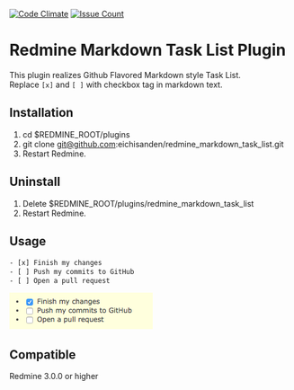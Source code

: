 [![Code Climate](https://codeclimate.com/github/eichisanden/redmine_markdown_task_list/badges/gpa.svg)](https://codeclimate.com/github/eichisanden/redmine_markdown_task_list)
[![Issue Count](https://codeclimate.com/github/eichisanden/redmine_markdown_task_list/badges/issue_count.svg)](https://codeclimate.com/github/eichisanden/redmine_markdown_task_list)

Redmine Markdown Task List Plugin
==================================================

This plugin realizes Github Flavored Markdown style Task List.  
Replace `[x]` and `[ ]` with checkbox tag in markdown text.

Installation
------------------------

1. cd $REDMINE_ROOT/plugins
1. git clone git@github.com:eichisanden/redmine_markdown_task_list.git
1. Restart Redmine.

Uninstall
------------------------

1. Delete $REDMINE_ROOT/plugins/redmine_markdown_task_list
1. Restart Redmine.

Usage
------------------------

```
- [x] Finish my changes
- [ ] Push my commits to GitHub
- [ ] Open a pull request
```

![image.png](image.png)

Compatible
------------------------
Redmine 3.0.0 or higher

